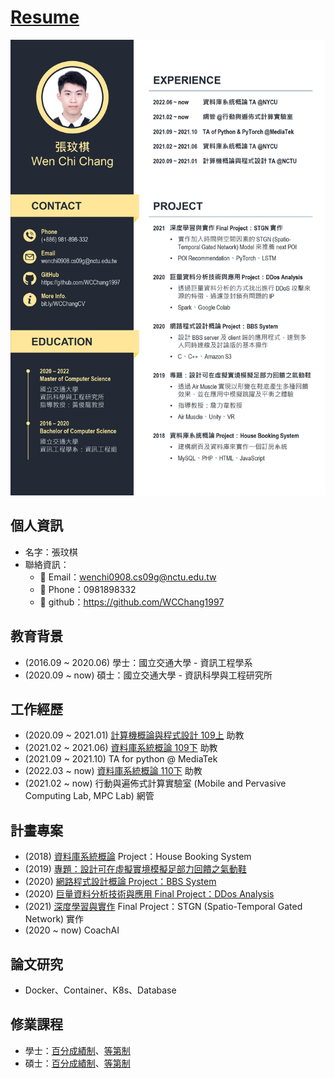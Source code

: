 # [Resume](bit.ly/WCChangCV)
![](https://github.com/WCChang1997/Archived/blob/88be2ae1599930c970284b787da1ad64ae007e75/Resume_20220426.jpg)
## 個人資訊
- 名字：張玟棋
- 聯絡資訊：
    - :e-mail: Email：wenchi0908.cs09g@nctu.edu.tw
    - :iphone: Phone：0981898332
    - :link: github：https://github.com/WCChang1997

## 教育背景
- (2016.09 ~ 2020.06) 學士：國立交通大學 - 資訊工程學系
- (2020.09 ~ now) 碩士：國立交通大學 - 資訊科學與工程研究所

## 工作經歷
- (2020.09 ~ 2021.01) [計算機概論與程式設計 109上](https://timetable.nycu.edu.tw/?r=main/crsoutline&Acy=109&Sem=1&CrsNo=1173&lang=zh-tw) 助教
- (2021.02 ~ 2021.06) [資料庫系統概論 109下](https://timetable.nycu.edu.tw/?r=main/crsoutline&Acy=109&Sem=2&CrsNo=1175&lang=zh-tw) 助教
- (2021.09 ~ 2021.10) TA for python @ MediaTek
- (2022.03 ~ now) [資料庫系統概論 110下](https://timetable.nycu.edu.tw/?r=main/crsoutline&Acy=110&Sem=2&CrsNo=1169&lang=zh-tw) 助教
- (2021.02 ~ now) 行動與遍佈式計算實驗室 (Mobile and Pervasive Computing Lab, MPC Lab) 網管

## 計畫專案
- (2018) [資料庫系統概論](https://timetable.nycu.edu.tw/?r=main/crsoutline&Acy=106&Sem=1&CrsNo=1174&lang=zh-tw) Project：House Booking System
- (2019) [專題：設計可在虛擬實境模擬足部力回饋之氣動鞋](/SjSkIzhtSxiIIFSvKaYJKg)
- (2020) [網路程式設計概論 Project：BBS System](/eG-xU3vAT_y1fzqq46IigA)
- (2020) [巨量資料分析技術與應用 Final Project：DDos Analysis](/hzdFShlcTfmTMq104Mmmcg)
- (2021) [深度學習與實作](https://timetable.nycu.edu.tw/?r=main/crsoutline&Acy=109&Sem=2&CrsNo=5261&lang=zh-tw) Final Project：STGN (Spatio-Temporal Gated Network) 實作
- (2020 ~ now) CoachAI

## 論文研究
- Docker、Container、K8s、Database

## 修業課程
- 學士：[百分成績制](https://drive.google.com/file/d/1oe7pIqLGlagCO8cXxDVjm8k7Ojch-noW/view?usp=sharing)、[等第制](https://drive.google.com/file/d/1sguEndS3CrYopQWj9QeB_SVh_6m-6dAQ/view?usp=sharing)
- 碩士：[百分成績制](https://drive.google.com/file/d/1_B0hIYMwKTtDmZs5YO4D64_dI6w6V9f0/view?usp=sharing)、[等第制](https://drive.google.com/file/d/10tyRyGqErbV4Vo-hDnvNJxWKknpSR9Y2/view?usp=sharing)
